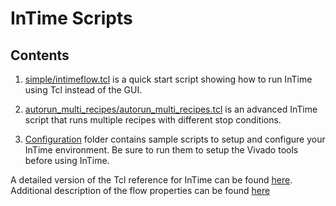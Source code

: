# InTime Scripts

## Contents

1. [simple/intimeflow.tcl](simple/intimeflow.tcl) is a quick start script showing how to run InTime using Tcl instead of the GUI.

2. [autorun_multi_recipes/autorun_multi_recipes.tcl](autorun_multi_recipes/autorun_multi_recipes.tcl) is an advanced InTime script that runs multiple recipes with different stop conditions. 

3. [Configuration](configuration/) folder contains sample scripts to setup and configure your InTime environment. Be sure to run them to setup the Vivado tools before using InTime. 

A detailed version of the Tcl reference for InTime can be found [here](https://support.plunify.com/en/doc/intime-doc/tcl-command-reference/).
Additional description of the flow properties can be found [here](https://docs.plunify.com/intime/flow_properties.html)
